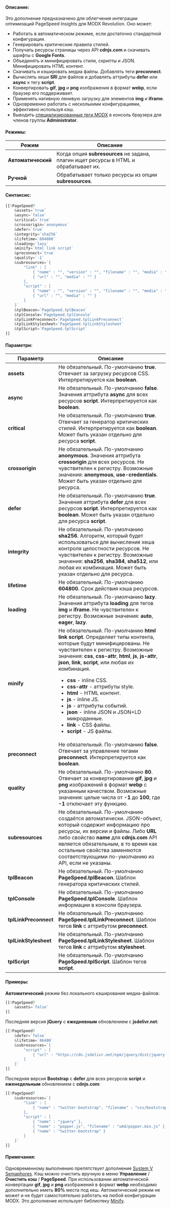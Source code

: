#### Описание:

Это дополнение предназначено для облегчения интеграции оптимизаций PageSpeed Insights для MODX Revolution. Оно может:

- Работать в автоматическом режиме, если достаточно стандартной конфигурации.
- Генерировать критические правила стилей.
- Получать ресурсы страницы через API **cdnjs.com** и скачивать шрифты с **Google Fonts**.
- Объединять и минифицировать стили, скрипты и JSON. Минифицировать HTML контент.
- Скачивать и кэшировать медиа файлы. Добавлять теги **preconnect**.
- Вычислять хеши **SRI** для файлов и добавлять аттрибуты **defer** или **async** к тегу **script**.
- Конвертировать **gif**, **jpg** и **png** изображения в формат **webp**, если браузер его поддерживает.
- Применять нативную ленивую загрузку для элементов **img** и **iframe**.
- Одновременно работать с несколькими конфигурациями, эффективно используя кэш.
- Выводить [специализированные теги MODX](https://docs.modx.com/revolution/2.x/making-sites-with-modx/tag-syntax#TagSyntax-Timing) в консоль браузера для членов группы **Administrator**.

#### Режимы:

| Режим | Описание |
| ------------- | ------------- |
| **Автоматический** | Когда опция **subresources** не задана, плагин ищет ресурсы в HTML и обрабатывает их. |
| **Ручной** | Обрабатывает только ресурсы из опции **subresources**. |

#### Синтаксис:

``` php
[[!PageSpeed?
    &assets=`true`
    &async=`false`
    &critical=`true`
    &crossorigin=`anonymous`
    &defer=`true`
    &integrity=`sha256`
    &lifetime=`604800`
    &loading=`lazy`
    &minify=`html link script`
    &preconnect=`true`
    &quality=`-1`
    &subresources=`{
        "link" : [
            { "name" : "", "version" : "", "filename" : "", "media" : "" },
            { "url" : "", "media" : "" }
        ],
        "script" : [
            { "name" : "", "version" : "", "filename" : "", "media" : "" },
            { "url" : "", "media" : "" }
        ]
    }`
    &tplBeacon=`PageSpeed.tplBeacon`
    &tplConsole=`PageSpeed.tplConsole`
    &tplLinkPreconnect=`PageSpeed.tplLinkPreconnect`
    &tplLinkStylesheet=`PageSpeed.tplLinkStylesheet`
    &tplScript=`PageSpeed.tplScript`
]]
```

#### Параметри:

| Параметр | Описание |
| ------------- | ------------- |
| **assets** | Не обязательный. По-умолчанию **true**. Отвечает за загрузку ресурсов CSS. Интерпретируется как **boolean**. |
| **async** | Не обязательный. По-умолчанию **false**. Значения аттрибута **async** для всех ресурсов **script**. Интерпретируется как **boolean**. |
| **critical** | Не обязательный. По-умолчанию **true**. Отвечает за генератор критических стилей. Интерпретируется как **boolean**. Может быть указан отдельно для ресурса **script**. |
| **crossorigin** | Не обязательный. По-умолчанию **anonymous**. Значения аттрибута **crossorigin** для всех ресурсов. Не чувствителен к регистру. Возможные значения: **anonymous**, **use-credentials**. Может быть указан отдельно для ресурса. |
| **defer** | Не обязательный. По-умолчанию **true**. Значения аттрибута **defer** для всех ресурсов **script**. Интерпретируется как **boolean**. Может быть указан отдельно для ресурса **script**. |
| **integrity** | Не обязательный. По-умолчанию **sha256**. Алгоритм, который будет использоваться для вычисления хеша контроля целостности ресурсов. Не чувствителен к регистру. Возможные значения: **sha256**, **sha384**, **sha512**, или любая их комбинация. Может быть указан отдельно для ресурса. |
| **lifetime** | Не обязательный. По-умолчанию **604800**. Срок действия кэша ресурсов. |
| **loading** | Не обязательный. По-умолчанию **lazy**. Значения аттрибута **loading** для тегов **img** и **iframe**. Не чувствителен к регистру. Возможные значения: **auto**, **eager**, **lazy**. |
| **minify** | Не обязательный. По-умолчанию **html link script**. Определяет типы контента, которые будут минифицированы. Не чувствителен к регистру. Возможные значения: **css**, **css-attr**, **html**, **js**, **js-attr**, **json**, **link**, **script**, или любая их комбинация. <ul><li>**css** - inline CSS.</li><li>**css-attr** - аттрибуты style.</li><li>**html** - HTML контент.</li><li>**js** - inline JS.</li><li>**js** - аттрибуты событий.</li><li>**json** - inline JSON и JSON+LD микроданные.</li><li>**link** - CSS файлы.</li><li>**script** - JS файлы.</li></ul> |
| **preconnect** | Не обязательный. По-умолчанию **false**. Отвечает за управление тегами **preconnect**. Интерпретируется как **boolean**. |
| **quality** | Не обязательный. По-умолчанию **80**. Отвечает за конвертирование **gif**, **jpg** и **png** изображений в формат **webp** с указанным качеством. Возможные значения: целые числа от **-1** до **100**, где **-1** отключает эту функцию. |
| **subresources** | Не обязательный. По-умолчанию создаётся автоматически. JSON-объект, который содержит информацию про ресурсы, их версии и файлы. Либо **URL** либо свойство **name** для **cdnjs.com** API является обязательным, в то время как остальные свойства заменяются соответствующими по-умолчанию из API, если не указаны. |
| **tplBeacon** | Не обязательный. По-умолчанию **PageSpeed.tplBeacon**. Шаблон генератора критических стилей. |
| **tplConsole** | Не обязательный. По-умолчанию **PageSpeed.tplConsole**. Шаблон информации в консоли браузера. |
| **tplLinkPreconnect** | Не обязательный. По-умолчанию **PageSpeed.tplLinkPreconnect**. Шаблон тегов **link** с аттрибутом **preconnect**. |
| **tplLinkStylesheet** | Не обязательный. По-умолчанию **PageSpeed.tplLinkStylesheet**. Шаблон тегов **link** с аттрибутом **stylesheet**. |
| **tplScript** | Не обязательный. По-умолчанию **PageSpeed.tplScript**. Шаблон тегов **script**. |

#### Примеры:

**Автоматический** режим без локального кэширования медиа-файлов:
``` php
[[!PageSpeed?
    &assets=`false`
]]
```

Последняя версия **jQuery** с **ежедневным** обновлением с **jsdelivr.net**:
``` php
[[!PageSpeed?
    &defer=`false`
    &lifetime=`86400`
    &subresources=`{
        "script" : [
            { "url" : "https://cdn.jsdelivr.net/npm/jquery/dist/jquery.min.js" }
        ]
    }`
]]
```

Последняя версия **Bootstrap** с **defer** для всех ресурсов **script** и **еженедельным** обновлением с **cdnjs.com**:
``` php
[[!PageSpeed?
    &subresources=`{
        "link" : [
            { "name" : "twitter-bootstrap", "filename" : "css/bootstrap.min.css" }
        ],
        "script" : [
            { "name" : "jquery" },
            { "name" : "popper.js", "filename" : "umd/popper.min.js" },
            { "name" : "twitter-bootstrap" }
        ]
    }`
]]
```

#### Примечания:

Одновременному выполнению препятствует дополнение [System V Semaphores](https://www.php.net/manual/en/book.sem.php). Кэш можно очистить вручную в меню **Управление** / **Очистить кэш** / **PageSpeed**. При использовании автоматической конвертации **gif**, **jpg** и **png** изображений в формат **webp** необходимо дополнительно иметь **80%** места под кеш. Автоматический режим не может и не будет самостоятельно работать на любой конфигурации MODX. Это дополнение использует библиотеку [Minify](https://github.com/matthiasmullie/minify).
